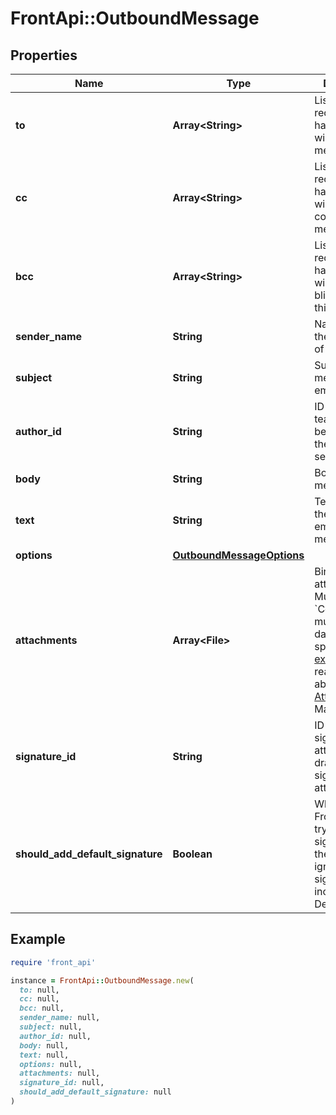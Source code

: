 # FrontApi::OutboundMessage

## Properties

| Name | Type | Description | Notes |
| ---- | ---- | ----------- | ----- |
| **to** | **Array&lt;String&gt;** | List of the recipient handles who will receive this message |  |
| **cc** | **Array&lt;String&gt;** | List of the recipient handles who will receive a copy of this message | [optional] |
| **bcc** | **Array&lt;String&gt;** | List of the recipient handles who will receive a blind copy of this message | [optional] |
| **sender_name** | **String** | Name used for the sender info of the message | [optional] |
| **subject** | **String** | Subject of the message for email message | [optional] |
| **author_id** | **String** | ID of the teammate on behalf of whom the answer is sent | [optional] |
| **body** | **String** | Body of the message |  |
| **text** | **String** | Text version of the body for email messages | [optional] |
| **options** | [**OutboundMessageOptions**](OutboundMessageOptions.md) |  | [optional] |
| **attachments** | **Array&lt;File&gt;** | Binary data of attached files. Must use &#x60;Content-Type: multipart/form-data&#x60; if specified. See [example](https://gist.github.com/hdornier/e04d04921032e98271f46ff8a539a4cb) or read more about [Attachments](https://dev.frontapp.com/docs/attachments-1). Max 25 MB. | [optional] |
| **signature_id** | **String** | ID of the signature to attach to this draft. If null, no signature is attached. | [optional] |
| **should_add_default_signature** | **Boolean** | Whether or not Front should try to resolve a signature for the message. Is ignored if signature_id is included. Default false; | [optional] |

## Example

```ruby
require 'front_api'

instance = FrontApi::OutboundMessage.new(
  to: null,
  cc: null,
  bcc: null,
  sender_name: null,
  subject: null,
  author_id: null,
  body: null,
  text: null,
  options: null,
  attachments: null,
  signature_id: null,
  should_add_default_signature: null
)
```

